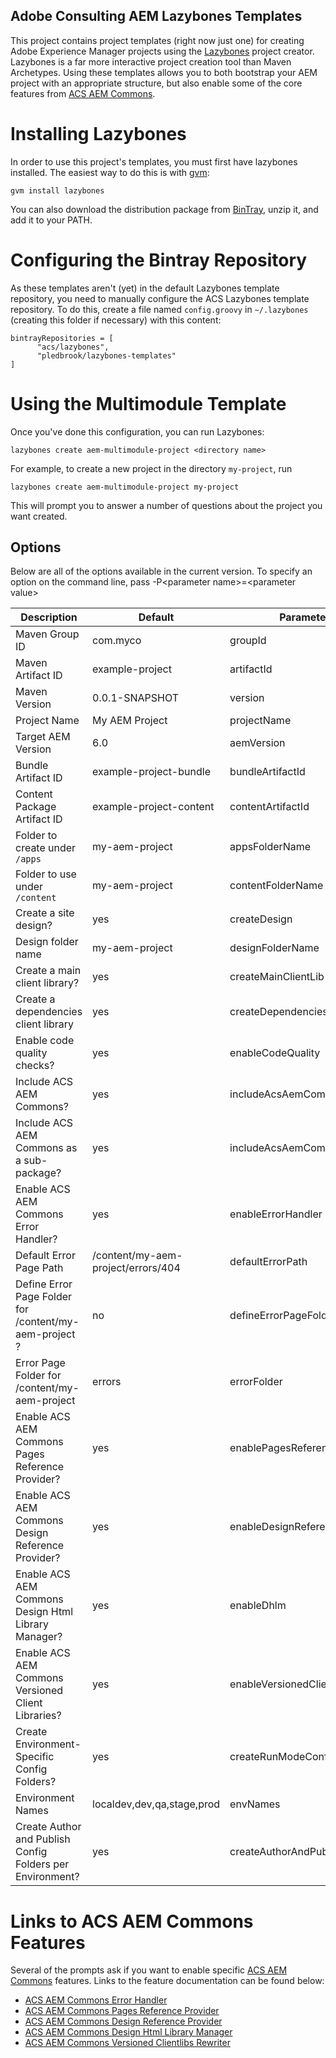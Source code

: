 Adobe Consulting AEM Lazybones Templates
------------------------------------

This project contains project templates (right now just one) for creating Adobe
Experience Manager projects using the [Lazybones](https://github.com/pledbrook/lazybones) project creator. Lazybones is a far more interactive project creation
tool than Maven Archetypes. Using these templates allows you to both bootstrap your
AEM project with an appropriate structure, but also enable some of the core features
from [ACS AEM Commons](http://adobe-consulting-services.github.io/acs-aem-commons/).

# Installing Lazybones

In order to use this project's templates, you must first have lazybones installed. The easiest way to do this is with [gvm](http://gvmtool.net/):

    gvm install lazybones
    
You can also download the distribution package from [BinTray](https://bintray.com/pledbrook/lazybones-templates/lazybones), unzip it, and add it to your PATH.

# Configuring the Bintray Repository

As these templates aren't (yet) in the default Lazybones template repository, you need to manually configure the ACS Lazybones template repository. To do this, create a file named `config.groovy` in `~/.lazybones` (creating this folder if necessary) with this content:

    bintrayRepositories = [
          "acs/lazybones",
          "pledbrook/lazybones-templates"
    ]

# Using the Multimodule Template

Once you've done this configuration, you can run Lazybones:

    lazybones create aem-multimodule-project <directory name>

For example, to create a new project in the directory `my-project`, run

    lazybones create aem-multimodule-project my-project

This will prompt you to answer a number of questions about the project you want created.

## Options

Below are all of the options available in the current version. To specify an option on the command line, pass -P\<parameter name>=\<parameter value>

| Description                                               | Default                            | Parameter Name                 |
|-----------------------------------------------------------|------------------------------------|--------------------------------|
| Maven Group ID                                            | com.myco                           | groupId                        |
| Maven Artifact ID                                         | example-project                    | artifactId                     |
| Maven Version                                             | 0.0.1-SNAPSHOT                     | version                        |
| Project Name                                              | My AEM Project                     | projectName                    |
| Target AEM Version                                        | 6.0                                | aemVersion                     |
| Bundle Artifact ID                                        | example-project-bundle             | bundleArtifactId               |
| Content Package Artifact ID                               | example-project-content            | contentArtifactId              |
| Folder to create under `/apps`                              | my-aem-project                     | appsFolderName                 |
| Folder to use under `/content`                              | my-aem-project                     | contentFolderName              |
| Create a site design?                                     | yes                                | createDesign                   |
| Design folder name                                        | my-aem-project                     | designFolderName               |
| Create a main client library?                             | yes                                | createMainClientLib            |
| Create a dependencies client library                      | yes                                | createDependenciesClientLib    |
| Enable code quality checks?                               | yes                                | enableCodeQuality              |
| Include ACS AEM Commons?                                  | yes                                | includeAcsAemCommons           |
| Include ACS AEM Commons as a sub-package?                 | yes                                | includeAcsAemCommonsSubPackage |
| Enable ACS AEM Commons Error Handler?                     | yes                                | enableErrorHandler             |
| Default Error Page Path                                   | /content/my-aem-project/errors/404 | defaultErrorPath               |
| Define Error Page Folder for /content/my-aem-project ?    | no                                 | defineErrorPageFolder          |
| Error Page Folder for /content/my-aem-project             | errors                             | errorFolder                    |
| Enable ACS AEM Commons Pages Reference Provider?          | yes                                | enablePagesReferenceProvider   |
| Enable ACS AEM Commons Design Reference Provider?         | yes                                | enableDesignReferenceProvider  |
| Enable ACS AEM Commons Design Html Library Manager?       | yes                                | enableDhlm                     |
| Enable ACS AEM Commons Versioned Client Libraries?        | yes                                | enableVersionedClientLibs      |
| Create Environment-Specific Config Folders?               | yes                                | createRunModeConfigFolders     |
| Environment Names                                         | localdev,dev,qa,stage,prod         | envNames                       |
| Create Author and Publish Config Folders per Environment? | yes                                | createAuthorAndPublishPerEnv   |

# Links to ACS AEM Commons Features

Several of the prompts ask if you want to enable specific [ACS AEM Commons](http://adobe-consulting-services.github.io/acs-aem-commons/) features. Links to the feature documentation can be found below:

* [ACS AEM Commons Error Handler](http://adobe-consulting-services.github.io/acs-aem-commons/features/errorpagehandler.html)
* [ACS AEM Commons Pages Reference Provider](http://adobe-consulting-services.github.io/acs-aem-commons/features/reference-providers.html)
* [ACS AEM Commons Design Reference Provider](http://adobe-consulting-services.github.io/acs-aem-commons/features/reference-providers.html)
* [ACS AEM Commons Design Html Library Manager](http://adobe-consulting-services.github.io/acs-aem-commons/features/designer-clientlibsmanager.html)
* [ACS AEM Commons Versioned Clientlibs Rewriter](http://adobe-consulting-services.github.io/acs-aem-commons/features/versioned-clientlibs.html)